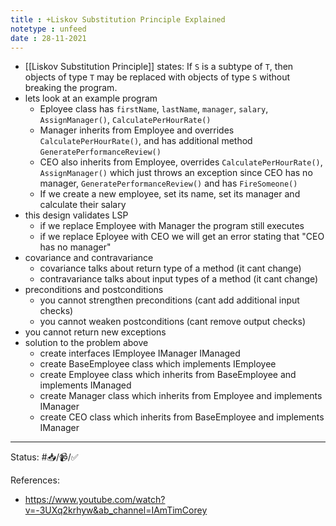 ```yaml
---
title : +Liskov Substitution Principle Explained
notetype : unfeed
date : 28-11-2021
---
```


- [[Liskov Substitution Principle]] states: If `S` is a subtype of `T`, then objects of type `T` may be replaced with objects of type `S` without breaking the program.
- lets look at an example program
	- Eployee class has `firstName`, `lastName`, `manager`, `salary`, `AssignManager()`, `CalculatePerHourRate()`
	- Manager inherits from Employee and overrides `CalculatePerHourRate()`, and has additional method `GeneratePerformanceReview()`
	- CEO also inherits from Employee, overrides `CalculatePerHourRate()`, `AssignManager()` which just throws an exception since CEO has no manager,  `GeneratePerformanceReview()` and has `FireSomeone()`
	- If we create a new employee, set its name, set its manager and calculate their salary 
- this design validates LSP
	- if we replace Employee with Manager the program still executes
	- if we replace Eployee with CEO we will get an error stating that "CEO has no manager"
- covariance and contravariance
	- covariance talks about return type of a method (it cant change)
	- contravariance talks about input types of a method (it cant change)
- preconditions and postconditions
	- you cannot strengthen preconditions (cant add additional input checks)
	- you cannot weaken postconditions (cant remove output checks)
- you cannot return new exceptions
- solution to the problem above
	- create interfaces IEmployee IManager IManaged
	- create BaseEmployee class which implements IEmployee
	- create Employee class which inherits from BaseEmployee and implements IManaged
	- create Manager class which inherits from Employee and implements IManager
	- create CEO class which inherits from BaseEmployee and implements IManager


-----

Status: #📥/📹/✅

References:
- https://www.youtube.com/watch?v=-3UXq2krhyw&ab_channel=IAmTimCorey
